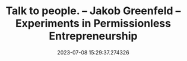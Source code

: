 ---
date: 2023-07-08 15:29:37.274326
link:
  source: web
  source_url: https://roytang.net
  text: Talk to people. – Jakob Greenfeld – Experiments in Permissionless Entrepreneurship
  url: https://jakobgreenfeld.com/talk-to-people
source: web
syndicated:
- type: mastodon
  url: https://indieweb.social/users/roytang/statuses/110679174560243161
title: Talk to people. – Jakob Greenfeld – Experiments in Permissionless Entrepreneurship
---